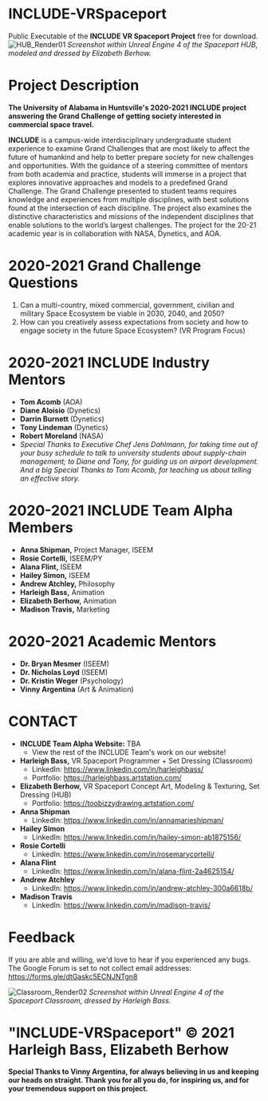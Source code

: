 # INCLUDE-VRSpaceport
Public Executable of the **INCLUDE VR Spaceport Project** free for download.
![HUB_Render01](https://user-images.githubusercontent.com/43096972/116470259-c9128080-a838-11eb-8f83-a3c8360c60c5.png)
*Screenshot within Unreal Engine 4 of the Spaceport HUB, modeled and dressed by Elizabeth Berhow.*

# Project Description
**The University of Alabama in Huntsville's 2020-2021 INCLUDE project answering the Grand Challenge of getting society interested in commercial space travel.**

**INCLUDE** is a campus-wide interdisciplinary undergraduate student experience to examine Grand Challenges that are most likely to affect the future of humankind and help to better prepare society for new challenges and opportunities. With the guidance of a steering committee of mentors from both academia and practice, students will immerse in a project that explores innovative approaches and models to a predefined Grand Challenge. The Grand Challenge presented to student teams requires knowledge and experiences from multiple disciplines, with best solutions found at the intersection of each discipline. The project also examines the distinctive characteristics and missions of the independent disciplines that enable solutions to the world’s largest challenges. The project for the 20-21 academic year is in collaboration with NASA, Dynetics, and AOA.


# 2020-2021 Grand Challenge Questions
1) Can a multi-country, mixed commercial, government, civilian and military Space Ecosystem be viable in 2030, 2040, and 2050?
2) How can you creatively assess expectations from society and how to engage society in the future Space Ecosystem? (VR Program Focus)


# 2020-2021 INCLUDE Industry Mentors
* **Tom Acomb** (AOA)
* **Diane Aloisio** (Dynetics)
* **Darrin Burnett** (Dynetics)
* **Tony Lindeman** (Dynetics)
* **Robert Moreland** (NASA)
* *Special Thanks to Executive Chef Jens Dahlmann, for taking time out of your busy schedule to talk to university students about supply-chain management; to Diane and Tony, for guiding us on airport development. And a big Special Thanks to Tom Acomb, for teaching us about telling an effective story.*


# 2020-2021 INCLUDE Team Alpha Members
* **Anna Shipman,** Project Manager, ISEEM
* **Rosie Cortelli,** ISEEM/PY
* **Alana Flint,** ISEEM
* **Hailey Simon,** ISEEM
* **Andrew Atchley,** Philosophy
* **Harleigh Bass,** Animation
* **Elizabeth Berhow,** Animation
* **Madison Travis,** Marketing


# 2020-2021 Academic Mentors
* **Dr. Bryan Mesmer** (ISEEM)
* **Dr. Nicholas Loyd** (ISEEM)
* **Dr. Kristin Weger** (Psychology)
* **Vinny Argentina** (Art & Animation)


# CONTACT
* **INCLUDE Team Alpha Website:** TBA
  * View the rest of the INCLUDE Team's work on our website!
* **Harleigh Bass,** VR Spaceport Programmer + Set Dressing (Classroom)
  * LinkedIn: https://www.linkedin.com/in/harleighbass/
  * Portfolio: https://harleighbass.artstation.com/ 
* **Elizabeth Berhow,** VR Spaceport Concept Art, Modeling & Texturing, Set Dressing (HUB)
  * Portfolio: https://toobizzydrawing.artstation.com/ 
* **Anna Shipman**
  * LinkedIn: https://www.linkedin.com/in/annamarieshipman/
* **Hailey Simon**
  * LinkedIn: https://www.linkedin.com/in/hailey-simon-ab1875156/
* **Rosie Cortelli**
  * LinkedIn: https://www.linkedin.com/in/rosemarycortelli/
* **Alana Flint**
  * LinkedIn: https://www.linkedin.com/in/alana-flint-2a4625154/
* **Andrew Atchley**
  * LinkedIn: https://www.linkedin.com/in/andrew-atchley-300a6618b/
* **Madison Travis**
  * LinkedIn: https://www.linkedin.com/in/madison-travis/

# Feedback
If you are able and willing, we'd love to hear if you experienced any bugs. The Google Forum is set to not collect email addresses: https://forms.gle/dtGaskc5ECNJNTgn8

![Classroom_Render02](https://user-images.githubusercontent.com/43096972/116470279-d0d22500-a838-11eb-9664-7ce99ddec102.png)
*Screenshot within Unreal Engine 4 of the Spaceport Classroom, dressed by Harleigh Bass.*


# **"INCLUDE-VRSpaceport" © 2021 Harleigh Bass, Elizabeth Berhow**
**Special Thanks to Vinny Argentina, for always believing in us and keeping our heads on straight. Thank you for all you do, for inspiring us, and for your tremendous support on this project.**
